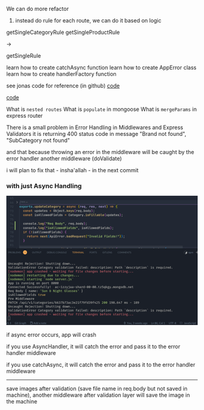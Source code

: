 We can do more refactor

1. instead do rule for each route, we can do it based on logic

getSingleCategoryRule
getSingleProductRule

->

getSingleRule

<!--  -->

learn how to create catchAsync function
learn how to create AppError class
learn how to create handlerFactory function

see jonas code for reference (in github)
[code](https://github.com/sdmisra/SchmedtmannNodeCourse/blob/main/4-natours/after-section-14/controllers/userController.js)

[code](https://github.com/Boghdady/udemy-build-ecommerce-api-using-nodejs/blob/master/services/handlersFactory.js)

<!--  -->

What is `nested routes`
What is `populate` in mongoose
What is `mergeParams` in express router

<!--  -->

There is a small problem in Error Handling in Middlewares and Express Validators
it is returning 400 status code in message "Brand not found", "SubCategory not found"

and that because throwing an error in the middleware will be caught by the error handler another middleware (doValidate)

i will plan to fix that - insha'allah - in the next commit

### with just Async Handling

![alt text](image.png)

if async error occurs, app will crash

if you use AsyncHandler, it will catch the error and pass it to the error handler middleware

if you use catchAsync, it will catch the error and pass it to the error handler middleware

---

save images after validation (save file name in req.body but not saved in machine), another middleware after validation layer will save the image in the machine
